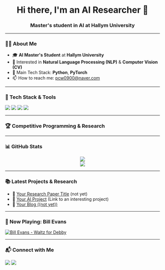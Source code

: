 <h1 align="center">Hi there, I'm an AI Researcher 👋</h1>
<h3 align="center">Master's student in AI at Hallym University</h3>

---

### 🧑‍💻 About Me
- 🎓 **AI Master's Student** at **Hallym University**
- 🤖 Interested in **Natural Language Processing (NLP)** & **Computer Vision (CV)**
- 🐍 Main Tech Stack: **Python**, **PyTorch**
- 📫 How to reach me: pcw0900@naver.com 

---

### 🚀 Tech Stack & Tools
<p align="left">
  <img src="https://img.shields.io/badge/Python-3776AB?style=for-the-badge&logo=python&logoColor=white" />
  <img src="https://img.shields.io/badge/PyTorch-EE4C2C?style=for-the-badge&logo=pytorch&logoColor=white" />
  <img src="https://img.shields.io/badge/NLP-0072C6?style=for-the-badge&logo=dialogflow&logoColor=white" />
  <img src="https://img.shields.io/badge/ComputerVision-008080?style=for-the-badge&logo=opencv&logoColor=white" />
</p>

---

### 🏆 Competitive Programming & Research
<p align="left">
   
</p>

---

### 📊 GitHub Stats
<p align="center">
  <img src="https://github-readme-stats.vercel.app/api?username=your-github-username&show_icons=true&theme=radical" />
  <br />
  <img src="https://github-readme-streak-stats.herokuapp.com/?user=your-github-username&theme=highcontrast" />
</p>

---

### 📚 Latest Projects & Research
- 📝 [Your Research Paper Title](#) (not yet)
- 🚀 [Your AI Project](#) (Link to an interesting project)
- 📖 [Your Blog ((not yet))](#)

---

### 🎵 Now Playing: Bill Evans
[![Bill Evans - Waltz for Debby](https://upload.wikimedia.org/wikipedia/en/0/0e/WaltzforDebby.jpg)](https://open.spotify.com/track/6Rewm9k3kxwMDR5DJrMAYp)

  
</p>

---

### 📬 Connect with Me
<p align="left">
  <a href="https://linkedin.com/in/your-profile" target="blank"><img src="https://img.shields.io/badge/LinkedIn-0077B5?style=for-the-badge&logo=linkedin&logoColor=white" /></a>
  <a href="mailto:pcw0900@naver.com"><img src="https://img.shields.io/badge/Email-D14836?style=for-the-badge&logo=gmail&logoColor=white" /></a>
</p>

